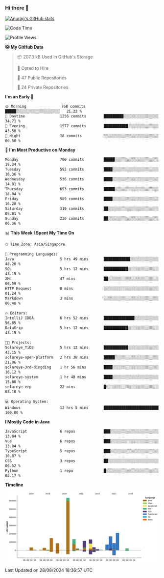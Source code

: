 ### Hi there 👋

[![Anurag's GitHub stats](https://github-readme-stats.vercel.app/api?username=xiumu2017&show_icons=true&theme=radical)](https://github.com/anuraghazra/github-readme-stats)

<!--
**xiumu2017/xiumu2017** is a ✨ _special_ ✨ repository because its `README.md` (this file) appears on your GitHub profile.

Here are some ideas to get you started:

- 🔭 I’m currently working on ...
- 🌱 I’m currently learning ...
- 👯 I’m looking to collaborate on ...
- 🤔 I’m looking for help with ...
- 💬 Ask me about ...
- 📫 How to reach me: ...
- 😄 Pronouns: ...
- ⚡ Fun fact: ...
-->

<!--START_SECTION:waka-->
![Code Time](http://img.shields.io/badge/Code%20Time-2%2C356%20hrs%2026%20mins-blue)

![Profile Views](http://img.shields.io/badge/Profile%20Views-0-blue)

**🐱 My GitHub Data** 

> 📦 207.3 kB Used in GitHub's Storage 
 > 
> 💼 Opted to Hire
 > 
> 📜 47 Public Repositories 
 > 
> 🔑 24 Private Repositories 
 > 
**I'm an Early 🐤** 

```text
🌞 Morning                768 commits         █████░░░░░░░░░░░░░░░░░░░░   21.22 % 
🌆 Daytime                1256 commits        █████████░░░░░░░░░░░░░░░░   34.71 % 
🌃 Evening                1577 commits        ███████████░░░░░░░░░░░░░░   43.58 % 
🌙 Night                  18 commits          ░░░░░░░░░░░░░░░░░░░░░░░░░   00.50 % 
```
📅 **I'm Most Productive on Monday** 

```text
Monday                   700 commits         █████░░░░░░░░░░░░░░░░░░░░   19.34 % 
Tuesday                  592 commits         ████░░░░░░░░░░░░░░░░░░░░░   16.36 % 
Wednesday                536 commits         ████░░░░░░░░░░░░░░░░░░░░░   14.81 % 
Thursday                 653 commits         █████░░░░░░░░░░░░░░░░░░░░   18.04 % 
Friday                   589 commits         ████░░░░░░░░░░░░░░░░░░░░░   16.28 % 
Saturday                 319 commits         ██░░░░░░░░░░░░░░░░░░░░░░░   08.81 % 
Sunday                   230 commits         ██░░░░░░░░░░░░░░░░░░░░░░░   06.36 % 
```


📊 **This Week I Spent My Time On** 

```text
🕑︎ Time Zone: Asia/Singapore

💬 Programming Languages: 
Java                     5 hrs 49 mins       ████████████░░░░░░░░░░░░░   48.20 % 
SQL                      5 hrs 12 mins       ███████████░░░░░░░░░░░░░░   43.15 % 
XML                      47 mins             ██░░░░░░░░░░░░░░░░░░░░░░░   06.59 % 
HTTP Request             8 mins              ░░░░░░░░░░░░░░░░░░░░░░░░░   01.24 % 
Markdown                 3 mins              ░░░░░░░░░░░░░░░░░░░░░░░░░   00.48 % 

🔥 Editors: 
IntelliJ IDEA            6 hrs 52 mins       ██████████████░░░░░░░░░░░   56.85 % 
DataGrip                 5 hrs 12 mins       ███████████░░░░░░░░░░░░░░   43.15 % 

🐱‍💻 Projects: 
Solareye_TiDB            5 hrs 12 mins       ███████████░░░░░░░░░░░░░░   43.15 % 
solareye-open-platform   2 hrs 38 mins       █████░░░░░░░░░░░░░░░░░░░░   21.86 % 
solareye-3rd-dingding    1 hr 56 mins        ████░░░░░░░░░░░░░░░░░░░░░   16.12 % 
solareye-system          1 hr 48 mins        ████░░░░░░░░░░░░░░░░░░░░░   15.00 % 
solareye-erp             22 mins             █░░░░░░░░░░░░░░░░░░░░░░░░   03.10 % 

💻 Operating System: 
Windows                  12 hrs 5 mins       █████████████████████████   100.00 % 
```

**I Mostly Code in Java** 

```text
JavaScript               6 repos             ███░░░░░░░░░░░░░░░░░░░░░░   13.04 % 
Vue                      6 repos             ███░░░░░░░░░░░░░░░░░░░░░░   13.04 % 
TypeScript               5 repos             ███░░░░░░░░░░░░░░░░░░░░░░   10.87 % 
CSS                      3 repos             ██░░░░░░░░░░░░░░░░░░░░░░░   06.52 % 
Python                   1 repo              █░░░░░░░░░░░░░░░░░░░░░░░░   02.17 % 
```



**Timeline**

![Lines of Code chart](https://raw.githubusercontent.com/xiumu2017/xiumu2017/main/assets/bar_graph.png)


 Last Updated on 28/08/2024 18:36:57 UTC
<!--END_SECTION:waka-->
